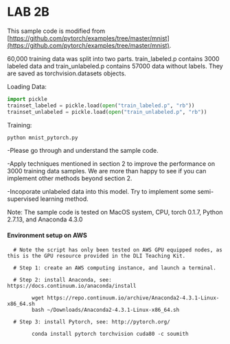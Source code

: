 # LAB 2B

This sample code is modified from [https://github.com/pytorch/examples/tree/master/mnist](https://github.com/pytorch/examples/tree/master/mnist).

60,000 training data was split into two parts. train_labeled.p contains 3000 labeled data and train_unlabeled.p contains 57000 data without labels. They are saved as torchvision.datasets objects.
 
Loading Data:

```python
import pickle
trainset_labeled = pickle.load(open("train_labeled.p", "rb"))
trainset_unlabeled = pickle.load(open("train_unlabeled.p", "rb"))
```

Training:
```bash
python mnist_pytorch.py
```
-Please go through and understand the sample code.
 
-Apply techniques mentioned in section 2 to improve the performance on 3000 training data samples. We are more than happy to see if you can implement other methods beyond section 2.

-Incoporate unlabeled data into this model. Try to implement some semi-supervised learning method.

Note: The sample code is tested on MacOS system, CPU, torch 0.1.7, Python 2.7.13, and Anaconda 4.3.0


#### Environment setup on AWS
      # Note the script has only been tested on AWS GPU equipped nodes, as this is the GPU resource provided in the DLI Teaching Kit.

      # Step 1: create an AWS computing instance, and launch a terminal.

      # Step 2: install Anaconda, see: https://docs.continuum.io/anaconda/install
      
            wget https://repo.continuum.io/archive/Anaconda2-4.3.1-Linux-x86_64.sh
            bash ~/Downloads/Anaconda2-4.3.1-Linux-x86_64.sh

      # Step 3: install Pytorch, see: http://pytorch.org/

            conda install pytorch torchvision cuda80 -c soumith
     
